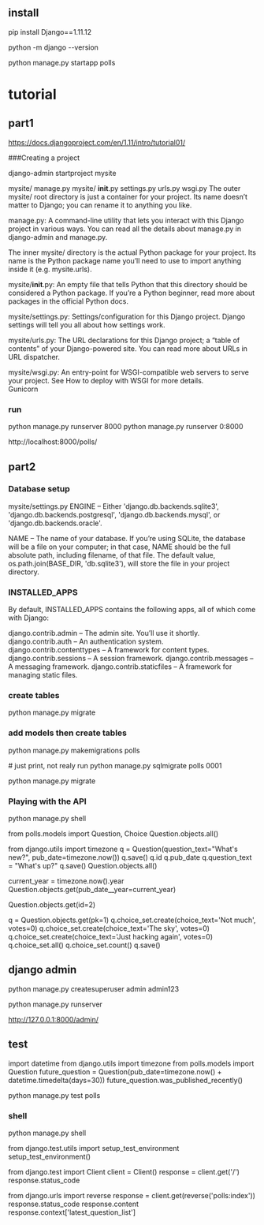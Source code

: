 ## install
pip install Django==1.11.12

python -m django --version

python manage.py startapp polls


# tutorial


## part1
https://docs.djangoproject.com/en/1.11/intro/tutorial01/
 
###Creating a project

django-admin startproject mysite

mysite/
    manage.py
    mysite/
        __init__.py
        settings.py
        urls.py
        wsgi.py
The outer mysite/ root directory is just a container for your project. Its name doesn’t matter to Django; you can rename it to anything you like.

manage.py: A command-line utility that lets you interact with this Django project in various ways. You can read all the details about manage.py in django-admin and manage.py.

The inner mysite/ directory is the actual Python package for your project. Its name is the Python package name you’ll need to use to import anything inside it (e.g. mysite.urls).

mysite/__init__.py: An empty file that tells Python that this directory should be considered a Python package. If you’re a Python beginner, read more about packages in the official Python docs.

mysite/settings.py: Settings/configuration for this Django project. Django settings will tell you all about how settings work.

mysite/urls.py: The URL declarations for this Django project; a “table of contents” of your Django-powered site. You can read more about URLs in URL dispatcher.

mysite/wsgi.py: An entry-point for WSGI-compatible web servers to serve your project. See How to deploy with WSGI for more details.  
Gunicorn

### run

python manage.py runserver 8000
python manage.py runserver 0:8000     

http://localhost:8000/polls/ 



## part2

### Database setup
mysite/settings.py
ENGINE – Either 'django.db.backends.sqlite3', 'django.db.backends.postgresql', 'django.db.backends.mysql', or 'django.db.backends.oracle'.

NAME – The name of your database. If you’re using SQLite, the database will be a file on your computer; in that case, NAME should be the full absolute path, including filename, of that file. The default value, os.path.join(BASE_DIR, 'db.sqlite3'), will store the file in your project directory.

###  INSTALLED_APPS

By default, INSTALLED_APPS contains the following apps, all of which come with Django:

django.contrib.admin – The admin site. You’ll use it shortly.
django.contrib.auth – An authentication system.
django.contrib.contenttypes – A framework for content types.
django.contrib.sessions – A session framework.
django.contrib.messages – A messaging framework.
django.contrib.staticfiles – A framework for managing static files.


### create tables
python manage.py migrate

### add models then create tables
python manage.py makemigrations polls

\# just print, not realy run
python manage.py sqlmigrate polls 0001

python manage.py migrate

### Playing with the API
python manage.py shell

from polls.models import Question, Choice
Question.objects.all()

from django.utils import timezone
q = Question(question_text="What's new?", pub_date=timezone.now())
q.save()
q.id
q.pub_date
q.question_text = "What's up?"
q.save()
Question.objects.all()

current_year = timezone.now().year
Question.objects.get(pub_date__year=current_year)

Question.objects.get(id=2)

q = Question.objects.get(pk=1)
q.choice_set.create(choice_text='Not much', votes=0)
q.choice_set.create(choice_text='The sky', votes=0)
q.choice_set.create(choice_text='Just hacking again', votes=0)
q.choice_set.all()
q.choice_set.count()
q.save()

## django admin
python manage.py createsuperuser
admin
admin123

python manage.py runserver

http://127.0.0.1:8000/admin/

## test
import datetime
from django.utils import timezone
from polls.models import Question
future_question = Question(pub_date=timezone.now() + datetime.timedelta(days=30))
future_question.was_published_recently()

python manage.py test polls

### shell
python manage.py shell

from django.test.utils import setup_test_environment
setup_test_environment()

from django.test import Client
client = Client()
response = client.get('/')
response.status_code

from django.urls import reverse
response = client.get(reverse('polls:index'))
response.status_code
response.content
response.context['latest_question_list']